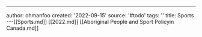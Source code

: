---
author: ohmanfoo
created: '2022-09-15'
source: '#todo'
tags: ''
title: Sports
---[[Sports.md]]
[[2022.md]]
[[Aboriginal People and Sport Policyin Canada.md]]
